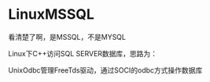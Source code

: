 # LinuxMSSQL
看清楚了啊，是MSSQL，不是MYSQL</p>

Linux下C++访问SQL SERVER数据库，思路为：</p>
UnixOdbc管理FreeTds驱动，通过SOCI的odbc方式操作数据库
